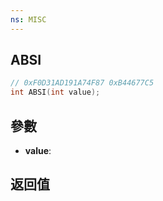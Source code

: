 ```yaml
---
ns: MISC
---
```

## ABSI

```c
// 0xF0D31AD191A74F87 0xB44677C5
int ABSI(int value);
```


## 參數
* **value**: 

## 返回值
